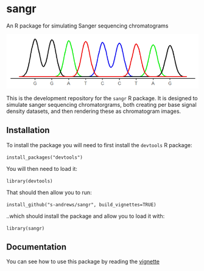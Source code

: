 # sangr
An R package for simulating Sanger sequencing chromatograms

![Sanger Chromatogram](https://raw.githubusercontent.com/s-andrews/sangr/main/Images/chromatogram.png)

This is the development repository for the ```sangr``` R package.  It is designed to simulate sanger sequencing chromatorgrams, both creating per base signal density datasets, and then rendering these as chromatogram images.

## Installation
To install the package you will need to first install the ```devtools``` R package:

```install_packages("devtools")```

You will then need to load it:

```library(devtools)```

That should then allow you to run:

```install_github("s-andrews/sangr", build_vignettes=TRUE)```

..which should install the package and allow you to load it with:

```library(sangr)```

## Documentation
You can see how to use this package by reading the [vignette](https://htmlpreview.github.io/?https://github.com/s-andrews/sangr/blob/main/doc/sangr_usage.html)
